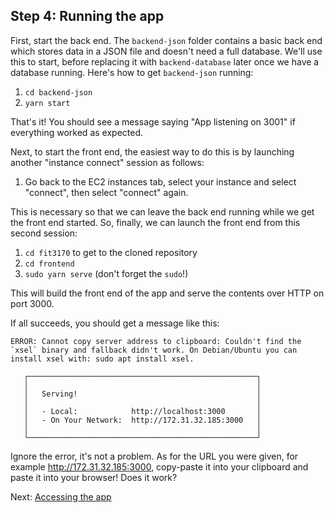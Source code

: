 ## Step 4: Running the app

First, start the back end. The `backend-json` folder contains a basic back end which stores data in a JSON file and doesn't need a full database. We'll use this to start, before replacing it with `backend-database` later once we have a database running. Here's how to get `backend-json` running:

1. `cd backend-json`
2. `yarn start`

That's it! You should see a message saying "App listening on 3001" if everything worked as expected.

Next, to start the front end, the easiest way to do this is by launching another "instance connect" session as follows:

1. Go back to the EC2 instances tab, select your instance and select "connect", then select "connect" again.

This is necessary so that we can leave the back end running while we get the front end started. So, finally, we can launch the front end from this second session:

1. `cd fit3170` to get to the cloned repository
2. `cd frontend`
3. `sudo yarn serve` (don't forget the `sudo`!)

This will build the front end of the app and serve the contents over HTTP on port 3000.

If all succeeds, you should get a message like this:

```
ERROR: Cannot copy server address to clipboard: Couldn't find the `xsel` binary and fallback didn't work. On Debian/Ubuntu you can install xsel with: sudo apt install xsel.

   ┌───────────────────────────────────────────────────┐
   │                                                   │
   │   Serving!                                        │
   │                                                   │
   │   - Local:            http://localhost:3000       │
   │   - On Your Network:  http://172.31.32.185:3000   │
   │                                                   │
   └───────────────────────────────────────────────────┘
```

Ignore the error, it's not a problem. As for the URL you were given, for example http://172.31.32.185:3000, copy-paste it into your clipboard and paste it into your browser! Does it work?

Next: [Accessing the app](./instructions/Step5.md)
